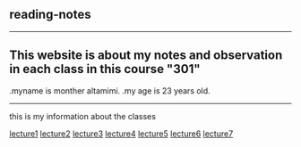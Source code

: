 ## reading-notes
---
This website is about my notes and observation in each class in this course "301"
---
.myname is monther altamimi.
.my age is 23  years old.
 
 ---

this is my information about the classes

[lecture1](/lecture1.md)
[lecture2](/lecture2.md)
[lecture3](/lecture3.md)
[lecture4](/lecture4.md)
[lecture5](/lecture5.md)
[lecture6](/lecture6.md)
[lecture7](/lecture7.md)

